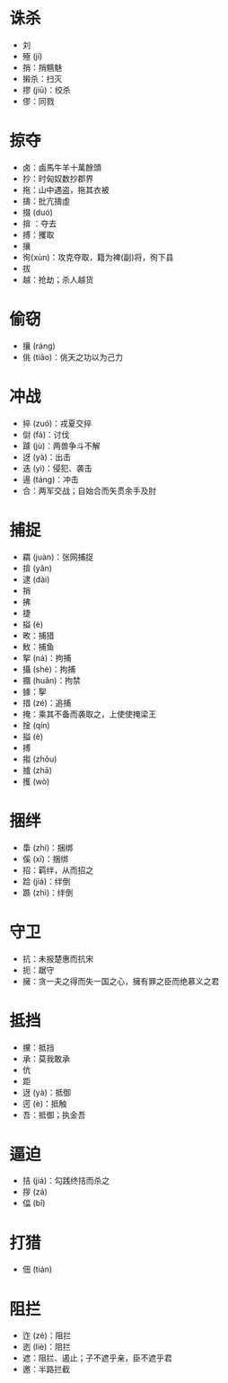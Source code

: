 # 诛杀
* 刘
* 殛 (jí)
* 捎：捎魑魅
* 摋杀：扫灭
* 摎 (jiū)：绞杀
* 僇：同戮

# 掠夺
* 卤：鹵馬牛羊十萬餘頭
* 抄：时匈奴数抄郡界
* 拖：山中遇盗，拖其衣被
* 擣：批亢擣虛
* 掇 (duó)
* 揜 ：夺去
* 搏：攫取
* 攘
* 徇(xùn)：攻克夺取，籍为裨(副)将，徇下县
* 拔
* 越：抢劫；杀人越货
# 偷窃
* 攘 (ráng)
* 佻 (tiāo)：佻天之功以为己力
# 冲战
* 捽 (zuó)：戎夏交捽
* 傠 (fá)：讨伐
* 躆 (jù)：两兽争斗不解
* 迓 (yà)：出击
* 迭 (yì)：侵犯、袭击
* 逿 (táng)：冲击
* 合：两军交战；自始合而矢贯余手及肘

# 捕捉
* 羂 (juàn)：张网捕捉
* 揜 (yǎn)
* 逮 (dài)
* 捎
* 拂
* 捷
* 搤 (è)
* 畋：捕猎
* 䰻：捕鱼
* 挐 (ná)：拘捕
* 攝 (shè)：拘捕
* 攌 (huǎn)：拘禁
* 據：挐
* 措 (zé)：追捕
* 掩：乘其不备而袭取之，上使使掩梁王
* 捦 (qín)
* 搤 (è)
* 搏
* 搊 (zhǒu)
* 摣 (zhā)
* 擭 (wò)
# 捆绊
* 馽 (zhí)：捆绑
* 傒 (xī)：捆绑
* 招：羁绊，从而招之
* 跲 (jiá)：绊倒
* 踬 (zhì)：绊倒

# 守卫
* 抗：未报楚惠而抗宋
* 扼：踞守
* 擁：贪一夫之得而失一国之心，擁有罪之臣而绝慕义之君
# 抵挡
* 攩：抵挡
* 承：莫我敢承
* 伉
* 距
* 迓 (yà)：抵御
* 遌 (è)：抵触
* 吾：抵御；执金吾
# 逼迫
* 拮 (jiá)：勾践终拮而杀之
* 拶 (zá)
* 偪 (bī)
# 打猎
* 佃 (tián)
# 阻拦
* 迮 (zé)：阻拦
* 迾 (liè)：阻拦
* 遮：阻拦、遏止；子不遮乎亲，臣不遮乎君
* 邀：半路拦截